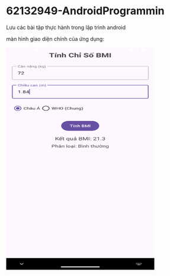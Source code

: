 # 62132949-AndroidProgrammin
Lưu các bài tập thực hành trong lập trình android

màn hình giao diện chính của ứng dụng:

<img src="image/1.png" alt="Screenshot of the main activity" width="400" height="600">